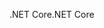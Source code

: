<span data-ttu-id="f72d7-101">.NET Core</span><span class="sxs-lookup"><span data-stu-id="f72d7-101">.NET Core</span></span>